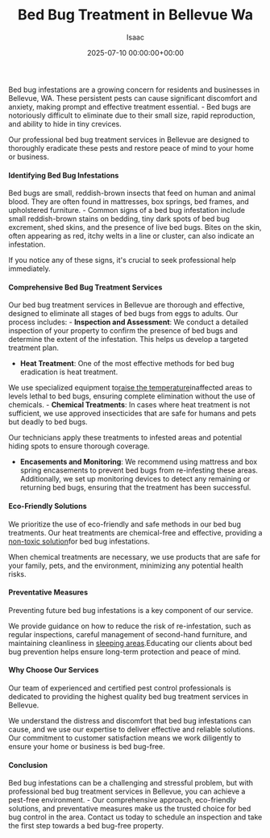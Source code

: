 ﻿---
title: Bed Bug Treatment in Bellevue Wa
description: Bed bug infestations are a growing concern for residents and businesses in Bellevue, WA. These persistent pests can cause significant discomfort and anxiety,...
slug: /bed-bug-treatment-in-bellevue-wa/
date: 2025-07-10 00:00:00+00:00
lastmod: 2025-07-10 00:00:00+03:00
author: Isaac
categories:

- Bed Bugs

- Bellevue

- Guide
tags:

- bed-bugs

- bed

- bug
layout: post
---

Bed bug infestations are a growing concern for residents and businesses in Bellevue, WA. These persistent pests can cause significant discomfort and anxiety, making prompt and effective treatment essential. - Bed bugs are notoriously difficult to eliminate due to their small size, rapid reproduction, and ability to hide in tiny crevices.

Our professional bed bug treatment services in Bellevue are designed to thoroughly eradicate these pests and restore peace of mind to your home or business.

####  Identifying Bed Bug Infestations

Bed bugs are small, reddish-brown insects that feed on human and animal blood. They are often found in mattresses, box springs, bed frames, and upholstered furniture. - Common signs of a bed bug infestation include small reddish-brown stains on bedding, tiny dark spots of bed bug excrement, shed skins, and the presence of live bed bugs. Bites on the skin, often appearing as red, itchy welts in a line or cluster, can also indicate an infestation.

If you notice any of these signs, it's crucial to seek professional help immediately.

####  Comprehensive Bed Bug Treatment Services

Our bed bug treatment services in Bellevue are thorough and effective, designed to eliminate all stages of bed bugs from eggs to adults. Our process includes: - **Inspection and Assessment**: We conduct a detailed inspection of your property to confirm the presence of bed bugs and determine the extent of the infestation. This helps us develop a targeted treatment plan.

- **Heat Treatment**: One of the most effective methods for bed bug eradication is heat treatment.

We use specialized equipment to[raise the temperature](https://pestpolicy.com/best-bed-bug-heaters/)inaffected areas to levels lethal to bed bugs, ensuring complete elimination without the use of chemicals. - **Chemical Treatments**: In cases where heat treatment is not sufficient, we use approved insecticides that are safe for humans and pets but deadly to bed bugs.

Our technicians apply these treatments to infested areas and potential hiding spots to ensure thorough coverage.

- **Encasements and Monitoring**: We recommend using mattress and box spring encasements to prevent bed bugs from re-infesting these areas. Additionally, we set up monitoring devices to detect any remaining or returning bed bugs, ensuring that the treatment has been successful.

####  Eco-Friendly Solutions

We prioritize the use of eco-friendly and safe methods in our bed bug treatments. Our heat treatments are chemical-free and effective, providing a [non-toxic solution](https://pestpolicy.com/best-bed-bug-traps/)for bed bug infestations.

When chemical treatments are necessary, we use products that are safe for your family, pets, and the environment, minimizing any potential health risks.

####  Preventative Measures

Preventing future bed bug infestations is a key component of our service.

We provide guidance on how to reduce the risk of re-infestation, such as regular inspections, careful management of second-hand furniture, and maintaining cleanliness in [sleeping areas](https://pestpolicy.com/best-bed-bug-mattress-encasements/).Educating our clients about bed bug prevention helps ensure long-term protection and peace of mind.

####  Why Choose Our Services

Our team of experienced and certified pest control professionals is dedicated to providing the highest quality bed bug treatment services in Bellevue.

We understand the distress and discomfort that bed bug infestations can cause, and we use our expertise to deliver effective and reliable solutions. Our commitment to customer satisfaction means we work diligently to ensure your home or business is bed bug-free.

####  Conclusion

Bed bug infestations can be a challenging and stressful problem, but with professional bed bug treatment services in Bellevue, you can achieve a pest-free environment. - Our comprehensive approach, eco-friendly solutions, and preventative measures make us the trusted choice for bed bug control in the area. Contact us today to schedule an inspection and take the first step towards a bed bug-free property.
